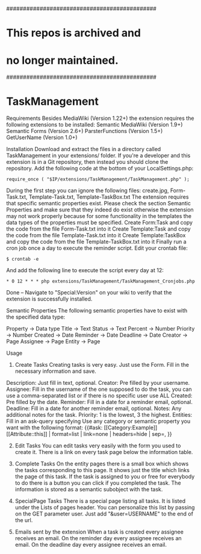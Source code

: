 #############################################
# This repos is archived and				#
# no longer maintained.						#
#############################################

TaskManagement
==============


Requirements
Besides MediaWiki (Version 1.22+) the extension requires the following extensions to be installed:
 Semantic MediaWiki (Version 1.9+)
 Semantic Forms (Version 2.6+)
 ParsterFunctions (Version 1.5+)
 GetUserName (Version 1.0+)

Installation
 Download and extract the files in a directory called TaskManagement in your extensions/ folder. If you're a developer and this extension is in a Git repository, then instead you should clone the repository.
 Add the following code at the bottom of your LocalSettings.php:

    require_once ( "$IP/extensions/TaskManagement/TaskManagement.php" );

 During the first step you can ignore the following files: create.jpg, Form-Task.txt, Template-Task.txt, Template-TaskBox.txt
 The extension requires that specific semantic properties exist. Please check the section Semantic Properties and make sure that they indeed do exist otherwise the extension may not work properly because for some functionality in the templates the data types of the properties must be specified.
 Create Form:Task and copy the code from the file Form-Task.txt into it
 Create Template:Task and  copy the code from the file Template-Task.txt into it
 Create Template:TaskBox and  copy the code from the file Template-TaskBox.txt into it
 Finally run a cron job once a day to execute the reminder script. Edit your crontab file:

    $ crontab -e

 And add the following line to execute the script every day at 12:

    * 0 12 * * * php extensions/TaskManagement/TaskManagement_Cronjobs.php

 Done – Navigate to "Special:Version" on your wiki to verify that the extension is successfully installed.

Semantic Properties
The following semantic properties have to exist with the specified data type:



 Property -> Data type
 Title -> Text
 Status -> Text
 Percent -> Number
 Priority -> Number
 Created -> Date
 Reminder -> Date
 Deadline -> Date
 Creator -> Page
 Assignee -> Page
 Entity -> Page


Usage

1. Create Tasks
Creating tasks is very easy. Just use the Form. Fill in the necessary information and save.

Description: Just fill in text, optional.
Creator: Pre filled by your username.
Assignee: Fill in the username of the one supposed to do the task, you can use a
comma-separated list or if there is no specific user use ALL
Created: Pre filled by the date.
Reminder: Fill in a date for a reminder email, optional.
Deadline: Fill in a date for another reminder email, optional.
Notes: Any additional notes for the task.
Priority: 1 is the lowest, 3 the highest.
Entities: Fill in an ask-query specifying Use any category or semantic property you want with the following format:
{{#ask: [[Category:Example]] [[Attribute::this]] | format=list | link=none | headers=hide | sep=, }}

2. Edit Tasks
You can edit tasks very easily with the form you used to create it. There is a link on every task page below the information table.

3. Complete Tasks
On the entity pages there is a small box which shows the tasks corresponding to this page. It shows just the title which links the page of this task. If the task is assigned to you or free for everybody to do there is a button you can click if you completed the task. The information is stored as a semantic subobject with the task.

4. SpecialPage Tasks
There is a special page listing all tasks. It is listed under the Lists of pages header. You can personalize this list by passing on the GET parameter user. Just add "&user=USERNAME" to the end of the url.

5. Emails sent by the extension
When a task is created every assignee receives an email. On the reminder day every assignee receives an email. On the deadline day every assignee receives an email.
